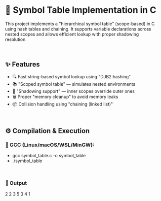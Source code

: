 <h1> 🧠 Symbol Table Implementation in C </h1>
<p>This project implements a "hierarchical symbol table" (scope-based) in C using hash tables and chaining. It supports variable declarations across nested scopes and allows efficient lookup with proper shadowing resolution.</p>
<br>
<h2> ✨ Features </h2>
<ul>
    <li>🔍 Fast string-based symbol lookup using "DJB2 hashing"</li>  
    <li>📚 "Scoped symbol table" — simulates nested environments </li>
    <li>🔁 "Shadowing support" — inner scopes override outer ones  </li>
    <li>🗑️ Proper "memory cleanup" to avoid memory leaks  </li>
    <li>📦 Collision handling using "chaining (linked list)"  </li>
</ul>
<br>
<h2>⚙️ Compilation & Execution</h2>
<h3> 🧰 GCC (Linux/macOS/WSL/MinGW):</h3>
<ul>
    <li>gcc symbol_table.c -o symbol_table</li>
    <li>./symbol_table</li>
</ul>
<br>
<h3> 🧪 Output </h3>
<p>
    2
    2
    3
    5
    3
    4
    1
</p>

